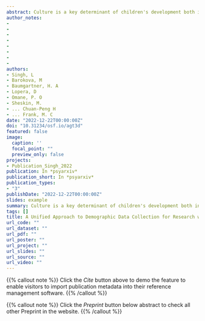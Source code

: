 ```yaml
---
abstract: Culture is a key determinant of children's development both in its own right and for understanding the generalizability of developmental phenomena. Studying the role of culture in development requires information about participants' demographic backgrounds. However, both reporting and treatment of demographic data are limited and inconsistent in child development research. A barrier to reporting demographic data in a consistent fashion is that no standardized tool currently exists to collect these data. Variation in cultural expectations, family structures, and life circumstances across communities make the creation of a unifying instrument challenging. Here, we present a framework to standardize demographic reporting for early child development (birth to 3 years of age), focusing on six sociodemographic construct categories biological information, gestational status, health status, community of descent, caregiving environment, and socioeconomic status. For each, we discuss potential measurement items and provide guidance for their use and adaptation to different contexts. These items are stored in a repository of context-adapted questionnaires that provide a consistent approach to obtaining and reporting demographic information so that these data can be archived and shared in a more standardized format. The public significance of this work is to facilitate diversification of participants within developmental psychology by providing a framework for capturing demographic diversity.
author_notes:
- 
- 
- 
- 
- 
- 
- 
- 
authors:
- Singh, L
- Barokova, M
- Baumgartner, H. A
- Lopera, D
- Omane, P. O
- Sheskin, M.
- ... Chuan-Peng H
- ... Frank, M. C
date: "2022-12-22T00:00:00Z"
doi: "10.31234/osf.io/agt3d"
featured: false
image:
  caption: ''
  focal_point: ""
  preview_only: false
projects:
- Publication_Singh_2022
publication: In *psyarxiv*
publication_short: In *psyarxiv*
publication_types: 
- "3"
publishDate: "2022-12-22T00:00:00Z"
slides: example
summary: Culture is a key determinant of children's development both in its own right and for understanding the generalizability of developmental phenomena.
tags: []
title: A Unified Approach to Demographic Data Collection for Research with Young Children Across Diverse Cultures.
url_code: ""
url_dataset: ""
url_pdf: ""
url_poster: ""
url_project: ""
url_slides: ""
url_source: ""
url_video: ""
---
```


{{% callout note %}}
Click the _Cite_ button above to demo the feature to enable visitors to import publication metadata into their reference management software.
{{% /callout %}}

{{% callout note %}}
Click the _Preprint_ button below abstract to check all other Preprint in the website.
{{% /callout %}}
